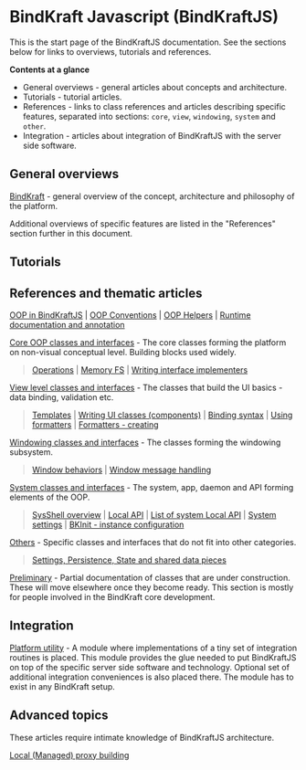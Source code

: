 # BindKraft Javascript (BindKraftJS)

This is the start page of the BindKraftJS documentation. See the sections below for links to overviews, tutorials and references.

**Contents at a glance**

- General overviews - general articles about concepts and architecture.
- Tutorials - tutorial articles.
- References - links to class references and articles describing specific features, separated into sections: `core`, `view`, `windowing`, `system` and `other`.
- Integration - articles about integration of BindKraftJS with the server side software.

## General overviews

[BindKraft](BindKraft.md) - general overview of the concept, architecture and philosophy of the platform.

Additional overviews of specific features are listed in the "References" section further in this document.

## Tutorials

## References and thematic articles

[OOP in BindKraftJS](OOP.md) | [OOP Conventions](OOPConventions.md) | [OOP Helpers](OOPHelpers.md) | [Runtime documentation and annotation](RuntimeSelfDoc.md)


[Core OOP classes and interfaces](CoreClasses.md) - The core classes forming the platform on non-visual conceptual level. Building blocks used widely.

> [Operations](Operations.md) | [Memory FS](MemoryFS.md) | [Writing interface implementers](WritingInterfaceImplementers.md)

[View level classes and interfaces](ViewClasses.md) - The classes that build the UI basics - data binding, validation etc.

>[Templates](Templates.md) |
 [Writing UI classes (components)](UIClassesWritting.md) |
 [Binding syntax](BindingSyntax.md) | 
 [Using formatters](UsingFormatters.md) | 
 [Formatters - creating](Formatters.md)


[Windowing classes and interfaces](WindowingClasses.md) - The classes forming the windowing subsystem.

>[Window behaviors](Windowing/WindowBehaviors.md) | 
[Window message handling](Windowing/WindowMessagesHandling.md)

[System classes and interfaces](SystemClasses.md) - The system, app, daemon and API forming elements of the OOP.

>[SysShell overview](SysShell.md) | 
[Local API](LocalAPIs.md) | 
[List of system Local API](LocalAPIList.md) | 
[System settings](SystemSettings.md) |
[BKInit - instance configuration](BkInit.md)

[Others](OtherClasses.md) - Specific classes and interfaces that do not fit into other categories.
>[Settings, Persistence, State and shared data pieces](Settings,Persistence,State_and_shared_data_pieces.md)

[Preliminary](Preliminary.md) - Partial documentation of classes that are under construction. These will move elsewhere once they become ready. This section is mostly for people involved in the BindKraft core development.

## Integration

[Platform utility](PlatformUtility.md) - A module where implementations of a tiny set of integration routines is placed. This module provides the glue needed to put BindKraftJS on top of the specific server side software and technology. Optional set of additional integration conveniences is also placed there. The module has to exist in any BindKraft setup.

## Advanced topics

These articles require intimate knowledge of BindKraftJS architecture.

[Local (Managed) proxy building](Advanced/ManagedProxies.md)
